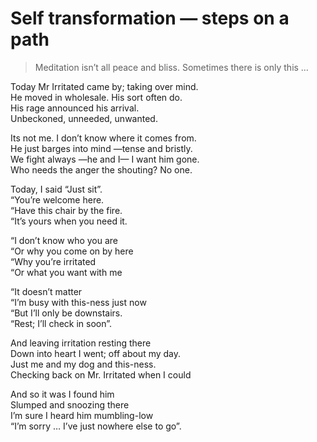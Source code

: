 # Self transformation — steps on a path  
> Meditation isn’t all peace and bliss. Sometimes there is only this …   

Today Mr Irritated came by; taking over mind.  
He moved in wholesale. His sort often do.   
His rage announced his arrival.  
Unbeckoned, unneeded, unwanted.  
  
Its not me. I don’t know where it comes from.  
He just barges into mind —tense and bristly.   
We fight always —he and I— I want him gone.  
Who needs the anger the shouting? No one.  
  
Today, I said “Just sit”.  
“You’re welcome here.  
“Have this chair by the fire.  
“It’s yours when you need it.  
  
“I don’t know who you are  
“Or why you come on by here  
“Why you’re irritated  
“Or what you want with me  
  
“It doesn’t matter  
“I’m busy with this-ness just now  
“But I’ll only be downstairs.  
“Rest; I’ll check in soon”.  
  
And leaving irritation resting there  
Down into heart I went; off about my day.  
Just me and my dog and this-ness.  
Checking back on Mr. Irritated when I could  
  
And so it was I found him  
Slumped and snoozing there   
I’m sure I heard him mumbling-low  
“I’m sorry … I’ve just nowhere else to go”.   
  
